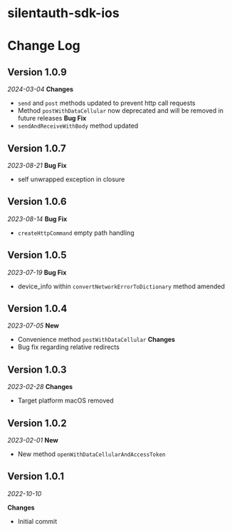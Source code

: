 # silentauth-sdk-ios

Change Log
==========
## Version 1.0.9
_2024-03-04_
**Changes**
- `send` and `post` methods updated to prevent http call requests
- Method `postWithDataCellular` now deprecated and will be removed in future releases
**Bug Fix**
- `sendAndReceiveWithBody` method updated

## Version 1.0.7
_2023-08-21_
**Bug Fix**
- self unwrapped exception in closure

## Version 1.0.6
_2023-08-14_
**Bug Fix**
- `createHttpCommand` empty path handling

## Version 1.0.5
_2023-07-19_
**Bug Fix**
- device_info within `convertNetworkErrorToDictionary` method amended

## Version 1.0.4
_2023-07-05_
**New**
- Convenience method `postWithDataCellular`
**Changes**
- Bug fix regarding relative redirects

## Version 1.0.3
_2023-02-28_
**Changes**
- Target platform macOS removed

## Version 1.0.2
_2023-02-01_
**New**
- New method `openWithDataCellularAndAccessToken`

## Version 1.0.1
_2022-10-10_

**Changes**
- Initial commit


